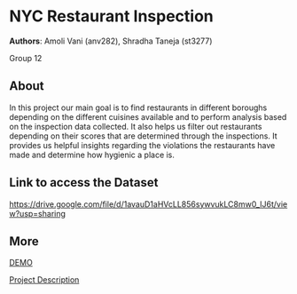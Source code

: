 # NYC Restaurant Inspection
**Authors**: Amoli Vani (anv282), Shradha Taneja (st3277)

Group 12 

<!---![Screenhot](screenshot.jpg)--->

## About
In this project our main goal is to find restaurants in different boroughs depending on the different cuisines available and to perform analysis based on the inspection data collected. It also helps us filter out restaurants depending on their scores that are determined through the inspections. It provides us helpful insights regarding the violations the restaurants have made and determine how hygienic a place is. 

## Link to access the Dataset 
https://drive.google.com/file/d/1avauD1aHVcLL856sywvukLC8mw0_IJ6t/view?usp=sharing

## More
[DEMO](https://github.com/NYU-VIS-FALL2018/storytelling-group-12/)

[Project Description](project.pdf)
